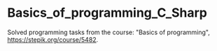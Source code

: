 # Basics_of_programming_C_Sharp
Solved programming tasks from the course: "Basics of programming", https://stepik.org/course/5482.
